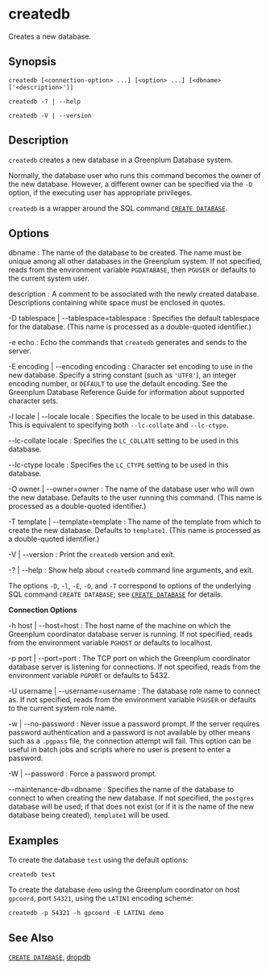 # createdb

Creates a new database.

## Synopsis

```shell
createdb [<connection-option> ...] [<option> ...] [<dbname> ['<description>']]

createdb -? | --help

createdb -V | --version
```

## Description

`createdb` creates a new database in a Greenplum Database system.

Normally, the database user who runs this command becomes the owner of the new database. However, a different owner can be specified via the `-O` option, if the executing user has appropriate privileges.

`createdb` is a wrapper around the SQL command [`CREATE DATABASE`](/docs/sql-stmts/sql-stmt-create-database.md).

## Options

dbname
:   The name of the database to be created. The name must be unique among all other databases in the Greenplum system. If not specified, reads from the environment variable `PGDATABASE`, then `PGUSER` or defaults to the current system user.

description
:   A comment to be associated with the newly created database. Descriptions containing white space must be enclosed in quotes.

-D tablespace | --tablespace=tablespace
:   Specifies the default tablespace for the database. (This name is processed as a double-quoted identifier.)

-e echo
:   Echo the commands that `createdb` generates and sends to the server.

-E encoding | --encoding encoding
:   Character set encoding to use in the new database. Specify a string constant (such as `'UTF8'`), an integer encoding number, or `DEFAULT` to use the default encoding. See the Greenplum Database Reference Guide for information about supported character sets.

-l locale | --locale locale
:   Specifies the locale to be used in this database. This is equivalent to specifying both `--lc-collate` and `--lc-ctype`.

--lc-collate locale
:   Specifies the `LC_COLLATE` setting to be used in this database.

--lc-ctype locale
:   Specifies the `LC_CTYPE` setting to be used in this database.

-O owner | --owner=owner
:   The name of the database user who will own the new database. Defaults to the user running this command. (This name is processed as a double-quoted identifier.)

-T template | --template=template
:   The name of the template from which to create the new database. Defaults to `template1`. (This name is processed as a double-quoted identifier.)

-V | --version
:   Print the `createdb` version and exit.

-? | --help
:   Show help about `createdb` command line arguments, and exit.

The options `-D`, `-l`, `-E`, `-O`, and `-T` correspond to options of the underlying SQL command `CREATE DATABASE`; see [`CREATE DATABASE`](/docs/sql-stmts/sql-stmt-create-database.md) for details.

**Connection Options**

-h host | --host=host
:   The host name of the machine on which the Greenplum coordinator database server is running. If not specified, reads from the environment variable `PGHOST` or defaults to localhost.

-p port | --port=port
:   The TCP port on which the Greenplum coordinator database server is listening for connections. If not specified, reads from the environment variable `PGPORT` or defaults to 5432.

-U username | --username=username
:   The database role name to connect as. If not specified, reads from the environment variable `PGUSER` or defaults to the current system role name.

-w | --no-password
:   Never issue a password prompt. If the server requires password authentication and a password is not available by other means such as a `.pgpass` file, the connection attempt will fail. This option can be useful in batch jobs and scripts where no user is present to enter a password.

-W | --password
:   Force a password prompt.

--maintenance-db=dbname
:   Specifies the name of the database to connect to when creating the new database. If not specified, the `postgres` database will be used; if that does not exist (or if it is the name of the new database being created), `template1` will be used.

## Examples

To create the database `test` using the default options:

```shell
createdb test
```

To create the database `demo` using the Greenplum coordinator on host `gpcoord`, port `54321`, using the `LATIN1` encoding scheme:

```shell
createdb -p 54321 -h gpcoord -E LATIN1 demo
```

## See Also

[`CREATE DATABASE`](/docs/sql-stmts/sql-stmt-create-database.md), [dropdb](/docs/system-utilities/dropdb.md)
